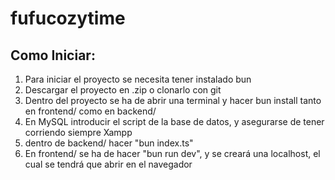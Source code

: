 # fufucozytime

## Como Iniciar:
1. Para iniciar el proyecto se necesita tener instalado bun
2. Descargar el proyecto en .zip o clonarlo con git
3. Dentro del proyecto se ha de abrir una terminal y hacer bun install tanto en frontend/ como en backend/
4. En MySQL introducir el script de la base de datos, y asegurarse de tener corriendo siempre Xampp
5. dentro de backend/ hacer "bun index.ts"
6. En frontend/ se ha de hacer "bun run dev", y se creará una localhost, el cual se tendrá que abrir en el navegador


